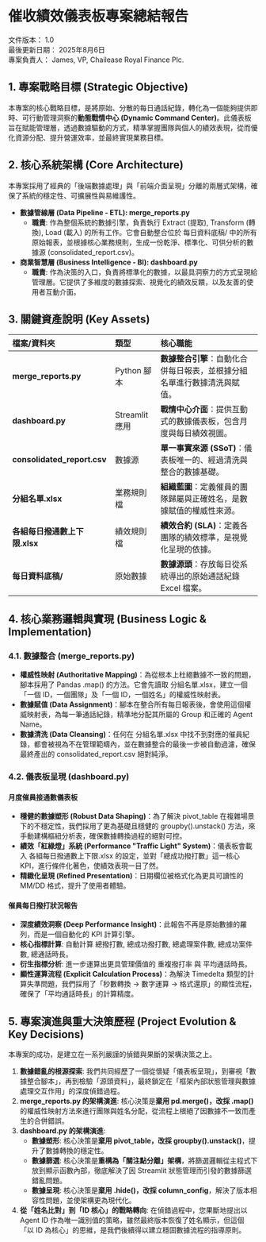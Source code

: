 # **催收績效儀表板專案總結報告**

文件版本： 1.0  
最後更新日期： 2025年8月6日  
專案負責人： James, VP, Chailease Royal Finance Plc.

## **1\. 專案戰略目標 (Strategic Objective)**

本專案的核心戰略目標，是將原始、分散的每日通話紀錄，轉化為一個能夠提供即時、可行動管理洞察的**動態戰情中心 (Dynamic Command Center)**。此儀表板旨在賦能管理層，透過數據驅動的方式，精準掌握團隊與個人的績效表現，從而優化資源分配、提升營運效率，並最終實現業務目標。

## **2\. 核心系統架構 (Core Architecture)**

本專案採用了經典的「後端數據處理」與「前端介面呈現」分離的兩層式架構，確保了系統的穩定性、可擴展性與易維護性。

* **數據管線層 (Data Pipeline \- ETL): merge\_reports.py**  
  * **職責**: 作為整個系統的數據引擎，負責執行 Extract (提取), Transform (轉換), Load (載入) 的所有工作。它會自動整合位於 每日資料底稿/ 中的所有原始報表，並根據核心業務規則，生成一份乾淨、標準化、可供分析的數據源 (consolidated\_report.csv)。  
* **商業智慧層 (Business Intelligence \- BI): dashboard.py**  
  * **職責**: 作為決策的入口，負責將標準化的數據，以最具洞察力的方式呈現給管理層。它提供了多維度的數據探索、視覺化的績效反饋，以及友善的使用者互動介面。

## **3\. 關鍵資產說明 (Key Assets)**

| 檔案/資料夾 | 類型 | 核心職能 |
| :---- | :---- | :---- |
| **merge\_reports.py** | Python 腳本 | **數據整合引擎**：自動化合併每日報表，並根據分組名單進行數據清洗與賦值。 |
| **dashboard.py** | Streamlit 應用 | **戰情中心介面**：提供互動式的數據儀表板，包含月度與每日績效視圖。 |
| **consolidated\_report.csv** | 數據源 | **單一事實來源 (SSoT)**：儀表板唯一的、經過清洗與整合的數據基礎。 |
| **分組名單.xlsx** | 業務規則檔 | **組織藍圖**：定義催員的團隊歸屬與正確姓名，是數據賦值的權威性來源。 |
| **各組每日撥通數上下限.xlsx** | 績效規則檔 | **績效合約 (SLA)**：定義各團隊的績效標準，是視覺化呈現的依據。 |
| **每日資料底稿/** | 原始數據 | **數據源頭**：存放每日從系統導出的原始通話紀錄 Excel 檔案。 |

## **4\. 核心業務邏輯與實現 (Business Logic & Implementation)**

### **4.1. 數據整合 (merge\_reports.py)**

* **權威性映射 (Authoritative Mapping)**：為從根本上杜絕數據不一致的問題，腳本採用了 Pandas .map() 的方法。它會先讀取 分組名單.xlsx，建立一個「一個 ID，一個團隊」及「一個 ID，一個姓名」的權威性映射表。  
* **數據賦值 (Data Assignment)**：腳本在整合所有每日報表後，會使用這個權威映射表，為每一筆通話紀錄，精準地分配其所屬的 Group 和正確的 Agent Name。  
* **數據清洗 (Data Cleansing)**：任何在 分組名單.xlsx 中找不到對應的催員紀錄，都會被視為不在管理範疇內，並在數據整合的最後一步被自動過濾，確保最終產出的 consolidated\_report.csv 絕對純淨。

### **4.2. 儀表板呈現 (dashboard.py)**

#### **月度催員接通數儀表板**

* **穩健的數據塑形 (Robust Data Shaping)**：為了解決 pivot\_table 在複雜場景下的不穩定性，我們採用了更為基礎且穩健的 groupby().unstack() 方法，來手動建構樞紐分析表，確保數據轉換過程的絕對可控。  
* **績效「紅綠燈」系統 (Performance "Traffic Light" System)**：儀表板會載入 各組每日撥通數上下限.xlsx 的設定，並對「總成功撥打數」這一核心 KPI，進行條件化著色，使績效表現一目了然。  
* **精緻化呈現 (Refined Presentation)**：日期欄位被格式化為更具可讀性的 MM/DD 格式，提升了使用者體驗。

#### **催員每日撥打狀況報告**

* **深度績效洞察 (Deep Performance Insight)**：此報告不再是原始數據的羅列，而是一個自動化的 KPI 計算引擎。  
* **核心指標計算**: 自動計算 總撥打數, 總成功撥打數, 總處理案件數, 總成功案件數, 總通話時長。  
* **衍生指標分析**: 進一步運算出更具管理價值的 重複撥打率 與 平均通話時長。  
* **顯性運算流程 (Explicit Calculation Process)**：為解決 Timedelta 類型的計算失準問題，我們採用了「秒數轉換 \-\> 數字運算 \-\> 格式還原」的顯性流程，確保了「平均通話時長」的計算精度。

## **5\. 專案演進與重大決策歷程 (Project Evolution & Key Decisions)**

本專案的成功，是建立在一系列嚴謹的偵錯與果斷的架構決策之上。

1. **數據錯亂的根源探索**: 我們共同經歷了一個從懷疑「儀表板呈現」，到審視「數據整合腳本」，再到檢驗「源頭資料」，最終鎖定在「框架內部狀態管理與數據處理交互作用」的深度偵錯過程。  
2. **merge\_reports.py 的架構演進**: 核心決策是**棄用 pd.merge()，改採 .map()** 的權威性映射方法來進行團隊與姓名分配，從流程上根絕了因數據不一致而產生的合併錯誤。  
3. **dashboard.py 的架構演進**:  
   * **數據塑形**: 核心決策是**棄用 pivot\_table，改採 groupby().unstack()**，提升了數據轉換的穩定性。  
   * **數據篩選**: 核心決策是**重構為「關注點分離」架構**，將篩選邏輯從主程式下放到顯示函數內部，徹底解決了因 Streamlit 狀態管理而引發的數據篩選錯亂問題。  
   * **數據呈現**: 核心決策是**棄用 .hide()，改採 column\_config**，解決了版本相容性問題，並使架構更為現代化。  
4. **從「姓名比對」到「ID 核心」的戰略轉向**: 在偵錯過程中，您果斷地提出以 Agent ID 作為唯一識別值的策略，雖然最終版本恢復了姓名顯示，但這個「以 ID 為核心」的思維，是我們後續得以建立穩固數據流程的指導原則。